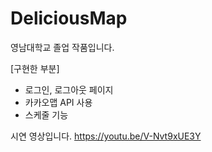# DeliciousMap
영남대학교 졸업 작품입니다.
<br>

[구현한 부분]
* 로그인, 로그아웃 페이지
* 카카오맵 API 사용
* 스케줄 기능 

시연 영상입니다.
https://youtu.be/V-Nvt9xUE3Y
